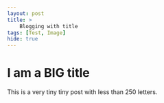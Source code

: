 ```yaml
---
layout: post
title: >
    Blogging with title
tags: [Test, Image]
hide: true
---
```


# I am a BIG title

This is a very tiny tiny post with less than 250 letters.
